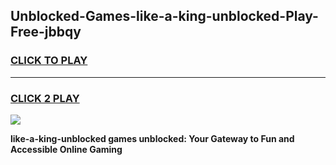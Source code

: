 
## Unblocked-Games-like-a-king-unblocked-Play-Free-jbbqy
<h3>
<a href="https://premium76.site?title=like-a-king-unblocked&ref=19M">CLICK TO PLAY</a></h3>
<hr>

<h3>
<a href="https://premium76.site?title=like-a-king-unblocked&ref=19M">CLICK 2 PLAY</a>
  
</h3>

<a href="https://premium76.site?title=like-a-king-unblocked&ref=19M"><img src="https://clearcache.store/games.png"></a>


**like-a-king-unblocked games unblocked: Your Gateway to Fun and Accessible Online Gaming**
